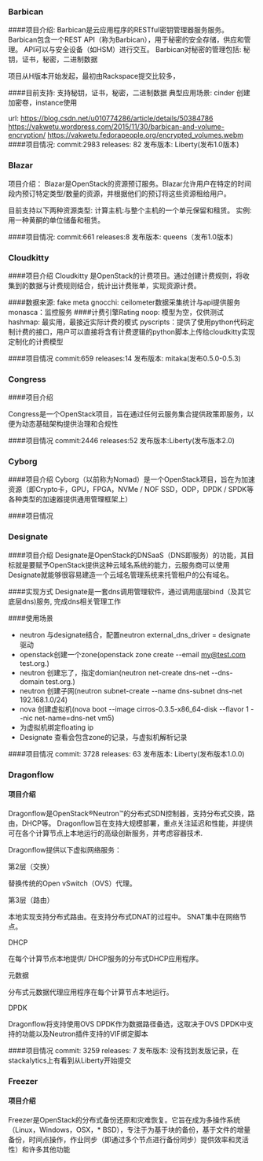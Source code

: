 ### Barbican
####项目介绍:
Barbican是云应用程序的RESTful密钥管理器服务服务。
Barbican包含一个REST API（称为Barbican），用于秘密的安全存储，供应和管理。 API可以与安全设备（如HSM）进行交互。
Barbican对秘密的管理包括: 秘钥，证书，秘密，二进制数据

项目从H版本开始发起，最初由Rackspace提交比较多，

####目前支持:
支持秘钥，证书，秘密，二进制数据
典型应用场景:
cinder 创建加密卷，instance使用

url:
https://blog.csdn.net/u010774286/article/details/50384786
https://vakwetu.wordpress.com/2015/11/30/barbican-and-volume-encryption/
https://vakwetu.fedorapeople.org/encrypted_volumes.webm
####项目情况:
commit:2983
releases: 82
发布版本: Liberty(发布1.0版本)

### Blazar
项目介绍：
Blazar是OpenStack的资源预订服务。Blazar允许用户在特定的时间段内预订特定类型/数量的资源，并根据他们的预订将这些资源租给用户。

目前支持以下两种资源类型:
计算主机:与整个主机的一个单元保留和租赁。
实例:用一种黄酮的单位储备和租赁。

####项目情况:
commit:661
releases:8
发布版本: queens（发布1.0版本)

### Cloudkitty
####项目介绍
Cloudkitty 是OpenStack的计费项目。通过创建计费规则，将收集到的数据与计费规则结合，统计出计费账单，实现资源计费。

####数据来源:
fake
meta
gnocchi: ceilometer数据采集统计与api提供服务
monasca：监控服务
####计费引擎Rating
noop: 模型为空，仅供测试
hashmap: 最实用，最接近实际计费的模式
pyscripts：提供了使用python代码定制计费的接口，用户可以直接将含有计费逻辑的python脚本上传给cloudkitty实现定制化的计费模型

####项目情况
commit:659
releases:14
发布版本: mitaka(发布0.5.0-0.5.3)


### Congress
####项目介绍

Congress是一个OpenStack项目，旨在通过任何云服务集合提供政策即服务，以便为动态基础架构提供治理和合规性


####项目情况
commit:2446
releases:52
发布版本:Liberty(发布版本2.0)

### Cyborg 
####项目介绍
Cyborg（以前称为Nomad）是一个OpenStack项目，旨在为加速资源（即Crypto卡，GPU，FPGA，NVMe / NOF SSD，ODP，DPDK / SPDK等各种类型的加速器提供通用管理框架上）

####项目情况


### Designate
####项目介绍
Designate是OpenStack的DNSaaS（DNS即服务）的功能，其目标就是要赋予OpenStack提供这种云域名系统的能力，云服务商可以使用Designate就能够很容易建造一个云域名管理系统来托管租户的公有域名。

####实现方式
Designate是一套dns调用管理软件，通过调用底层bind（及其它底层dns)服务, 完成dns相关管理工作

####使用场景
- neutron 与designate结合，配置neutron external_dns_driver = designate驱动
- openstack创建一个zone(openstack zone create --email my@test.com test.org.)
- neutron 创建忘了，指定domian(neutron net-create dns-net --dns-domain test.org.)
- neutron 创建子网(neutron subnet-create --name dns-subnet dns-net 192.168.1.0/24)
- nova 创建虚拟机(nova boot --image cirros-0.3.5-x86_64-disk --flavor 1 --nic net-name=dns-net vm5)
- 为虚拟机绑定floating ip
- Designate 查看会包含zone的记录，与虚拟机解析记录

####项目情况
commit: 3728
releases: 63
发布版本: Liberty(发布版本1.0.0)

### Dragonflow
#### 项目介绍
Dragonflow是OpenStack®Neutron™的分布式SDN控制器，支持分布式交换，路由，DHCP等。
Dragonflow旨在支持大规模部署，重点关注延迟和性能，并提供可在各个计算节点上本地运行的高级创新服务，并考虑容器技术.

Dragonflow提供以下虚拟网络服务：

第2层（交换）

替换传统的Open vSwitch（OVS）代理。

第3层（路由）

本地实现支持分布式路由。在支持分布式DNAT的过程中。 SNAT集中在网络节点。

DHCP

在每个计算节点本地提供/ DHCP服务的分布式DHCP应用程序。

元数据

分布式元数据代理应用程序在每个计算节点本地运行。

DPDK

Dragonflow将支持使用OVS DPDK作为数据路径备选，这取决于OVS DPDK中支持的功能以及Neutron插件支持的VIF绑定脚本

####项目情况
commit: 3259
releases: 7
发布版本: 没有找到发版记录，在stackalytics上有看到从Liberty开始提交

### Freezer
#### 项目介绍

Freezer是OpenStack的分布式备份还原和灾难恢复。它旨在成为多操作系统（Linux，Windows，OSX，* BSD），专注于为基于块的备份，基于文件的增量备份，时间点操作，作业同步（即通过多个节点进行备份同步）提供效率和灵活性）和许多其他功能
